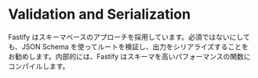 # Validation and Serialization

Fastify はスキーマベースのアプローチを採用しています。必須ではないにしても、JSON Schema を使ってルートを検証し、出力をシリアライズすることをお勧めします。内部的には、Fastify はスキーマを高いパフォーマンスの関数にコンパイルします。
